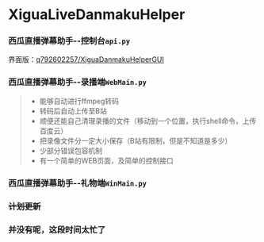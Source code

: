 # XiguaLiveDanmakuHelper
### 西瓜直播弹幕助手--控制台```api.py```

界面版：[q792602257/XiguaDanmakuHelperGUI](https://github.com/q792602257/XiguaDanmakuHelperGUI "C# ver")

### 西瓜直播弹幕助手--录播端```WebMain.py```

> - 能够自动进行ffmpeg转码
> - 转码后自动上传至B站
> - 顺便还能自己清理录播的文件（移动到一个位置，执行shell命令，上传百度云）
> - 把录像文件分一定大小保存（B站有限制，但是不知道是多少）
> - 少部分错误包容机制
> - 有一个简单的WEB页面，及简单的控制接口

### 西瓜直播弹幕助手--礼物端```WinMain.py```

### <s>计划更新</s>

### 并没有呢，这段时间太忙了